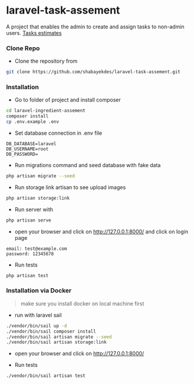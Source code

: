 # laravel-task-assement

A project that enables the admin to create and assign tasks to non-admin users. [Tasks estimates](https://github.com/shabayekdes/laravel-task-assement/wiki)

### Clone Repo

- Clone the repository from 

```bash
git clone https://github.com/shabayekdes/laravel-task-assement.git
```

### Installation

- Go to folder of project and install composer

```bash
cd laravel-ingredient-assement
composer install
cp .env.example .env
```

- Set database connection in .env file

```
DB_DATABASE=laravel
DB_USERNAME=root
DB_PASSWORD=
```

- Run migrations command and seed database with fake data

```bash
php artisan migrate --seed
```

- Run storage link artisan to see upload images

```bash
php artisan storage:link
```

- Run server with 

```bash
php artisan serve
```

- open your browser and click on http://127.0.0.1:8000/ and click on login page 

```
email: test@example.com
password: 12345678
```

- Run tests

```bash
php artisan test
```

### Installation via Docker

> make sure you install docker on local machine first 

- run with laravel sail

```bash
./vendor/bin/sail up -d
./vendor/bin/sail composer install
./vendor/bin/sail artisan migrate --seed
./vendor/bin/sail artisan storage:link
```

- open your browser and click on http://127.0.0.1:8000/

- Run tests

```bash
./vendor/bin/sail artisan test
```
